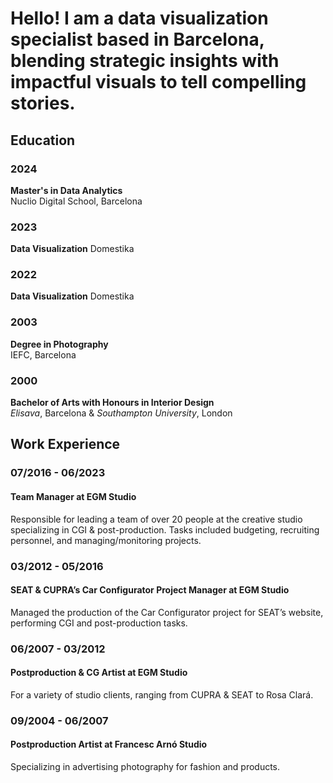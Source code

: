# Hello! I am a data visualization specialist based in Barcelona, blending strategic insights with impactful visuals to tell compelling stories.

## Education

### 2024  
**Master's in Data Analytics**  
Nuclio Digital School, Barcelona

### 2023
**Data Visualization**
Domestika

### 2022 
**Data Visualization**
Domestika

### 2003  
**Degree in Photography**  
IEFC, Barcelona  

### 2000  
**Bachelor of Arts with Honours in Interior Design**  
*Elisava*, Barcelona & *Southampton University*, London  

## Work Experience

### 07/2016 - 06/2023
#### Team Manager at EGM Studio
Responsible for leading a team of over 20 people at the creative studio specializing in CGI & post-production. 
Tasks included budgeting, recruiting personnel, and managing/monitoring projects.

### 03/2012 - 05/2016
#### SEAT & CUPRA’s Car Configurator Project Manager at EGM Studio
Managed the production of the Car Configurator project for SEAT’s website, performing CGI and post-production tasks.

### 06/2007 - 03/2012
#### Postproduction & CG Artist at EGM Studio
For a variety of studio clients, ranging from CUPRA & SEAT to Rosa Clará.

### 09/2004 - 06/2007
#### Postproduction Artist at Francesc Arnó Studio
Specializing in advertising photography for fashion and products.
